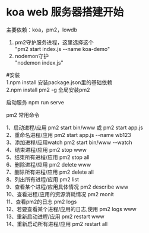 # koa web 服务器搭建开始
主要依赖：koa，pm2，lowdb

1. pm2守护服务进程，这里选择这个  
    "pm2 start index.js --name koa-demo"
2. nodemon守护  
    "nodemon index.js"  

#安装  
1.npm install       安装package.json里的基础依赖  
2.npm install pm2 -g    全局安装pm2  

启动服务
npm run serve  

pm2 常用命令  

1、启动进程/应用 pm2 start bin/www 或 pm2 start app.js  
2、重命名进程/应用 pm2 start app.js --name wb123  
3、添加进程/应用watch pm2 start bin/www --watch  
4、结束进程/应用 pm2 stop www  
5、结束所有进程/应用 pm2 stop all  
6、删除进程/应用 pm2 delete www  
7、删除所有进程/应用 pm2 delete all  
8、列出所有进程/应用 pm2 list  
9、查看某个进程/应用具体情况 pm2 describe www  
10、查看进程/应用的资源消耗情况 pm2 monit  
11、查看pm2的日志 pm2 logs  
12、若要查看某个进程/应用的日志,使用 pm2 logs www  
13、重新启动进程/应用 pm2 restart www  
14、重新启动所有进程/应用 pm2 restart all  